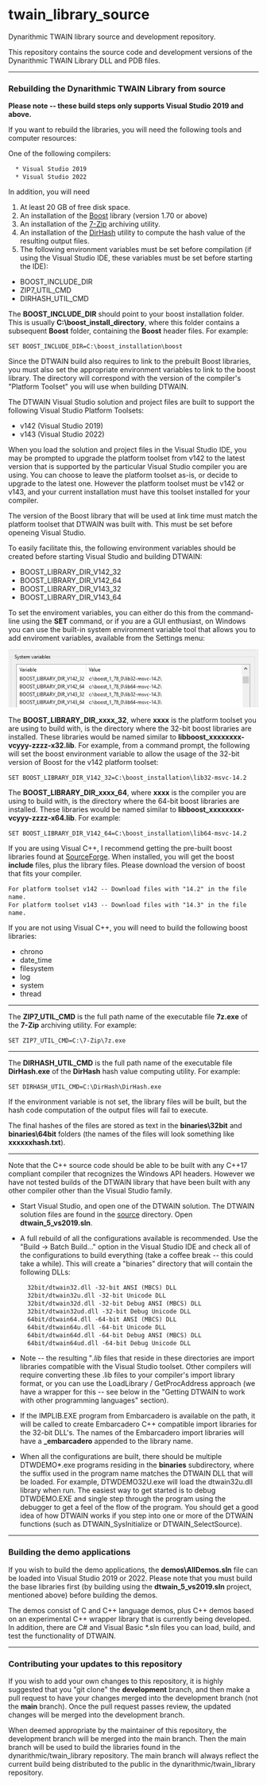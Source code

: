 # twain_library_source
Dynarithmic TWAIN library source and development repository.

This repository contains the source code and development versions of the Dynarithmic TWAIN Library DLL and PDB files.  

----

### Rebuilding the Dynarithmic TWAIN Library from source ###

**Please note -- these build steps only supports Visual Studio 2019 and above.**

If you want to rebuild the libraries, you will need the following tools and computer resources:

One of the following compilers:

      * Visual Studio 2019
      * Visual Studio 2022
      
In addition, you will need 

1) At least 20 GB of free disk space.
2) An installation of the [Boost](http://www.boost.org/) library (version 1.70 or above)
3) An installation of the [7-Zip](https://www.7-zip.org/) archiving utility.
4) An installation of the [DirHash](https://idrassi.github.io/DirHash/) utility to compute the hash value of the resulting output files.
5) The following environment variables must be set before compilation (if using the Visual Studio IDE, these variables must be set before starting the IDE):

*    BOOST_INCLUDE_DIR
*    ZIP7_UTIL_CMD
*    DIRHASH_UTIL_CMD

The **BOOST_INCLUDE_DIR** should point to your boost installation folder.  This is usually **C:\boost_install_directory**, where this folder contains a subsequent **Boost** folder, containing the **Boost** header files.  For example:

```plaintext
SET BOOST_INCLUDE_DIR=C:\boost_installation\boost
```
    
Since the DTWAIN build also requires to link to the prebuilt Boost libraries, you must also set the appropriate environment variables to link to the boost library.  The directory will
correspond with the version of the compiler's "Platform Toolset" you will use when building DTWAIN.

The DTWAIN Visual Studio solution and project files are built to support the following Visual Studio Platform Toolsets:

* v142 (Visual Studio 2019)
* v143 (Visual Studio 2022)

When you load the solution and project files in the Visual Studio IDE, you may be prompted to upgrade the platform toolset from v142 to the latest version that is supported by the particular Visual Studio compiler you are using.  You can choose to leave the platform toolset as-is, or decide to upgrade to the latest one.  However the platform toolset must be v142 or v143, and your current installation must have this toolset installed for your compiler.

The version of the Boost library that will be used at link time must match the platform toolset that DTWAIN was built with.   This must be set before openeing Visual Studio.

To easily facilitate this, the following environment
variables should be created before starting Visual Studio and building DTWAIN:

*    BOOST_LIBRARY_DIR_V142_32
*    BOOST_LIBRARY_DIR_V142_64    
*    BOOST_LIBRARY_DIR_V143_32
*    BOOST_LIBRARY_DIR_V143_64    

To set the enviroment variables, you can either do this from the command-line using the **SET** command, or if you are a GUI enthusiast, on Windows you can use the built-in system environment variable tool that allows you to add enviroment variables, available from the Settings menu:

![](env.jpg)

The **BOOST_LIBRARY_DIR_xxxx_32**, where **xxxx** is the platform toolset you are using to build with, is the directory where the 32-bit boost libraries are installed.  These libraries would be named similar to **libboost_xxxxxxxx-vcyyy-zzzz-x32.lib**.  For example, from a command prompt, the following will set the boost environment variable to allow the usage of the 32-bit version of
Boost for the v142 platform toolset:

```plaintext
SET BOOST_LIBRARY_DIR_V142_32=C:\boost_installation\lib32-msvc-14.2
```

The **BOOST_LIBRARY_DIR_xxxx_64**, where **xxxx** is the compiler you are using to build with, is the directory where the 64-bit boost libraries are installed.  These libraries would be named similar to **libboost_xxxxxxxx-vcyyy-zzzz-x64.lib**.  For example:

```plaintext
SET BOOST_LIBRARY_DIR_V142_64=C:\boost_installation\lib64-msvc-14.2
```

If you are using Visual C++, I recommend getting the pre-built boost libraries found at [SourceForge](https://sourceforge.net/projects/boost/files/boost-binaries/).  When installed, you will get the boost **include** files, plus the library files.  Please download the version of boost that fits your compiler.  

```plaintext
For platform toolset v142 -- Download files with "14.2" in the file name.
For platform toolset v143 -- Download files with "14.3" in the file name.
```


If you are not using Visual C++, you will need to build the following boost libraries:  
* chrono
* date_time
* filesystem
* log
* system
* thread

----
The **ZIP7_UTIL_CMD** is the full path name of the executable file **7z.exe** of the **7-Zip** archiving utility.  For example:

```plaintext
SET ZIP7_UTIL_CMD=C:\7-Zip\7z.exe
```
----
The **DIRHASH_UTIL_CMD** is the full path name of the executable file **DirHash.exe** of the **DirHash** hash value computing utility.  For example:

```plaintext
SET DIRHASH_UTIL_CMD=C:\DirHash\DirHash.exe
```

If the environment variable is not set, the library files will be built, but the hash code computation of the output files will fail to execute.  

The final hashes of the files are stored as text in the **binaries\32bit** and **binaries\64bit** folders (the names of the files will look something like **xxxxxxhash.txt**).

----------
Note that the C++ source code should be able to be built with any C++17 compliant compiler that recognizes the Windows API headers.  However we have not tested builds of the DTWAIN library that have been built with any other compiler other than the Visual Studio family.   

* Start Visual Studio, and open one of the DTWAIN solution.  The DTWAIN solution files are found in the [source](https://github.com/dynarithmic/twain_library_source/tree/master/source) directory.  Open **dtwain_5_vs2019.sln**.

* A full rebuild of all the configurations available is recommended.  Use the "Build -> Batch Build..." option in the Visual Studio IDE and check all of the configurations to build everything (take a coffee break -- this could take a while).  This will create a "binaries" directory that will contain the following DLLs:

        32bit/dtwain32.dll -32-bit ANSI (MBCS) DLL
        32bit/dtwain32u.dll -32-bit Unicode DLL
        32bit/dtwain32d.dll -32-bit Debug ANSI (MBCS) DLL
        32bit/dtwain32ud.dll -32-bit Debug Unicode DLL
        64bit/dtwain64.dll -64-bit ANSI (MBCS) DLL
        64bit/dtwain64u.dll -64-bit Unicode DLL
        64bit/dtwain64d.dll -64-bit Debug ANSI (MBCS) DLL
        64bit/dtwain64ud.dll -64-bit Debug Unicode DLL

* Note -- the resulting "*.lib* files that reside in these directories are import libraries compatible with the Visual Studio toolset.  Other compilers will require converting these .lib files to your compiler's import library format, or you can use the LoadLibrary / GetProcAddress approach (we have a wrapper for this -- see below in the "Getting DTWAIN to work with other programming languages" section).

* If the IMPLIB.EXE program from Embarcadero is available on the path, it will be called to create Embarcadero C++ compatible import libraries for the 32-bit DLL's.  The names of the Embarcadero import libraries will have a **_embarcadero** appended to the library name.

* When all the configurations are built, there should be multiple DTWDEMO*.exe programs residing in the **binaries** subdirectory, where the suffix used in the program name matches the DTWAIN DLL that will be loaded.  For example, DTWDEMO32U.exe will load the dtwain32u.dll library when run. The easiest way to get started is to debug DTWDEMO.EXE and single step through the program using the debugger to get a feel of the flow of the program.  You should get a good idea of how DTWAIN works if you step into one or more of the DTWAIN functions (such as DTWAIN_SysInitialize or DTWAIN_SelectSource).

----
### Building the demo applications
If you wish to build the demo applications, the **demos\AllDemos.sln** file can be loaded into Visual Studio 2019 or 2022.  Please note that you must build the base libraries first (by building using the **dtwain_5_vs2019.sln** project, mentioned above) before building the demos.  

The demos consist of C and C++ language demos, plus C++ demos based on an experimental C++ wrapper library that is currently being developed.  In addition, there are C# and Visual Basic *.sln files you can load, build, and test the functionality of DTWAIN.

----

### Contributing your updates to this repository
If you wish to add your own changes to this repository, it is highly suggested that you "git clone" the **development** branch, and then make a pull request to have your changes merged into the development branch (not the **main** branch).  Once the pull request passes review, the updated changes will be merged into the development branch.  

When deemed appropriate by the maintainer of this repository, the development branch will be merged into the main branch.  Then the main branch will be used to build the libraries found in the dynarithmic/twain_library repository.  The main branch will always reflect the current build being distributed to the public in the dynarithmic/twain_library repository. 

